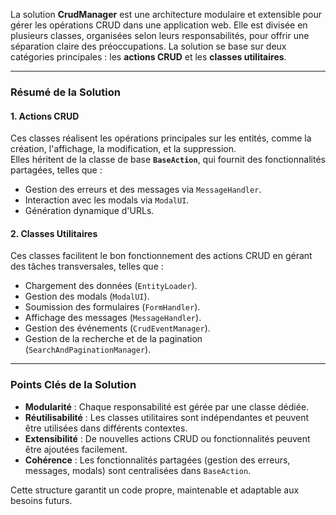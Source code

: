 La solution **CrudManager** est une architecture modulaire et extensible pour gérer les opérations CRUD dans une application web. Elle est divisée en plusieurs classes, organisées selon leurs responsabilités, pour offrir une séparation claire des préoccupations. La solution se base sur deux catégories principales : les **actions CRUD** et les **classes utilitaires**.

---

### **Résumé de la Solution**

#### **1. Actions CRUD**
Ces classes réalisent les opérations principales sur les entités, comme la création, l'affichage, la modification, et la suppression.  
Elles héritent de la classe de base **`BaseAction`**, qui fournit des fonctionnalités partagées, telles que :  
- Gestion des erreurs et des messages via `MessageHandler`.
- Interaction avec les modals via `ModalUI`.
- Génération dynamique d'URLs.

#### **2. Classes Utilitaires**
Ces classes facilitent le bon fonctionnement des actions CRUD en gérant des tâches transversales, telles que :  
- Chargement des données (`EntityLoader`).  
- Gestion des modals (`ModalUI`).  
- Soumission des formulaires (`FormHandler`).  
- Affichage des messages (`MessageHandler`).  
- Gestion des événements (`CrudEventManager`).  
- Gestion de la recherche et de la pagination (`SearchAndPaginationManager`).  

---

### **Points Clés de la Solution**
- **Modularité** : Chaque responsabilité est gérée par une classe dédiée.  
- **Réutilisabilité** : Les classes utilitaires sont indépendantes et peuvent être utilisées dans différents contextes.  
- **Extensibilité** : De nouvelles actions CRUD ou fonctionnalités peuvent être ajoutées facilement.  
- **Cohérence** : Les fonctionnalités partagées (gestion des erreurs, messages, modals) sont centralisées dans `BaseAction`.

Cette structure garantit un code propre, maintenable et adaptable aux besoins futurs.
